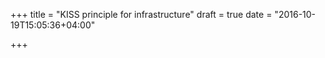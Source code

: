 +++
title = "KISS principle for infrastructure"
draft = true
date = "2016-10-19T15:05:36+04:00"

+++


